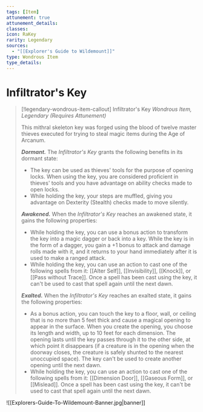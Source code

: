 ```yaml
---
tags: [Item]
attunement: true
attunement_details: 
classes: 
icon: RaKey
rarity: Legendary
sources:
  - "[[Explorer's Guide to Wildemount]]"
type: Wondrous Item
type_details: 
---
```

# Infiltrator's Key
>[!legendary-wondrous-item-callout] Infiltrator's Key
>*Wondrous Item, Legendary (Requires Attunement)*
>
>This mithral skeleton key was forged using the blood of twelve master thieves executed for trying to steal magic items during the Age of Arcanum.
>
>***Dormant.*** The *Infiltrator's Key* grants the following benefits in its dormant state:
>
>* The key can be used as thieves' tools for the purpose of opening locks. When using the key, you are considered proficient in thieves' tools and you have advantage on ability checks made to open locks.
>* While holding the key, your steps are muffled, giving you advantage on Dexterity (Stealth) checks made to move silently.
>
>***Awakened.*** When the *Infiltrator's Key* reaches an awakened state, it gains the following properties:
>
>* While holding the key, you can use a bonus action to transform the key into a magic dagger or back into a key. While the key is in the form of a dagger, you gain a +1 bonus to attack and damage rolls made with it, and it returns to your hand immediately after it is used to make a ranged attack.
>* While holding the key, you can use an action to cast one of the following spells from it: [[Alter Self]], [[Invisibility]], [[Knock]], or [[Pass without Trace]]. Once a spell has been cast using the key, it can't be used to cast that spell again until the next dawn.
>
>***Exalted.*** When the *Infiltrator's Key* reaches an exalted state, it gains the following properties:
>
>* As a bonus action, you can touch the key to a floor, wall, or ceiling that is no more than 5 feet thick and cause a magical opening to appear in the surface. When you create the opening, you choose its length and width, up to 10 feet for each dimension. The opening lasts until the key passes through it to the other side, at which point it disappears (if a creature is in the opening when the doorway closes, the creature is safely shunted to the nearest unoccupied space). The key can't be used to create another opening until the next dawn.
>* While holding the key, you can use an action to cast one of the following spells from it: [[Dimension Door]], [[Gaseous Form]], or [[Mislead]]. Once a spell has been cast using the key, it can't be used to cast that spell again until the next dawn.

![[Explorers-Guide-To-Wildemount-Banner.jpg|banner]]